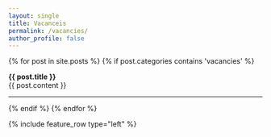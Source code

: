 ```yaml
---
layout: single
title: Vacanceis
permalink: /vacancies/
author_profile: false
---
```


{% for post in site.posts %}
{% if post.categories contains 'vacancies' %}
<div class="vacancies">
 <b class="news-title"> <i class="fa fa-thumbtack"></i>  <b> {{ post.title }} </b> </b> <br>
{{ post.content }}
<hr>
</div>
{% endif %}
{% endfor %}

{% include feature_row type="left" %}
